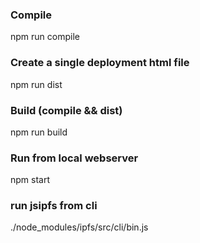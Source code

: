 
### Compile
npm run compile

### Create a single deployment html file
npm run dist

### Build (compile && dist)
npm run build

### Run from local webserver
npm start


### run jsipfs from cli
./node_modules/ipfs/src/cli/bin.js